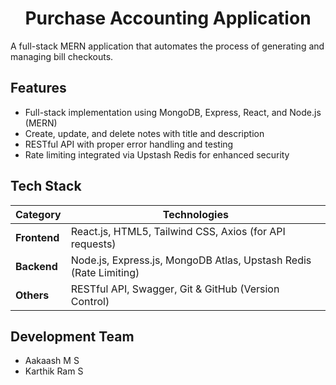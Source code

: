 <h1 align="center">Purchase Accounting Application</h1>

A full-stack MERN application that automates the process of generating and managing bill checkouts.

## Features

- Full-stack implementation using MongoDB, Express, React, and Node.js (MERN)
- Create, update, and delete notes with title and description
- RESTful API with proper error handling and testing
- Rate limiting integrated via Upstash Redis for enhanced security

## Tech Stack

| Category     | Technologies                                                                 |
|--------------|------------------------------------------------------------------------------|
| **Frontend** | React.js, HTML5, Tailwind CSS, Axios (for API requests)                              |
| **Backend**  | Node.js, Express.js, MongoDB Atlas, Upstash Redis (Rate Limiting) |
| **Others**   | RESTful API, Swagger, Git & GitHub (Version Control)            |

## Development Team
- Aakaash M S
- Karthik Ram S

